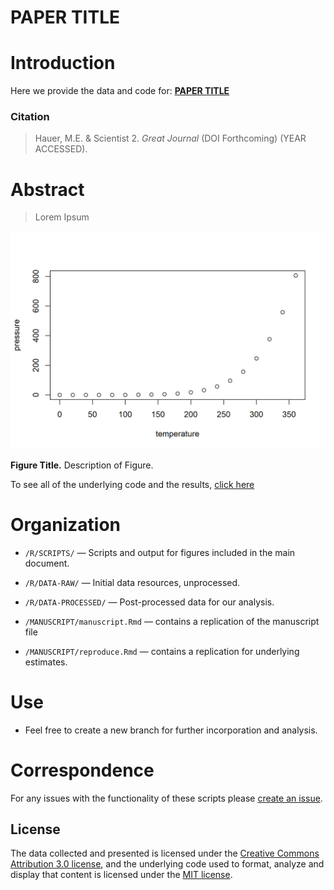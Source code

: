 # PAPER TITLE

# Introduction
Here we provide the data and code for:  [**PAPER TITLE**](https://github.com/mathewhauer/paper_template/blob/master/MANUSCRIPT/manuscript.pdf)

### Citation


> Hauer, M.E. & Scientist 2. *Great Journal* (DOI Forthcoming) (YEAR ACCESSED).


# Abstract
> Lorem Ipsum

![Main Figure](MANUSCRIPT/manuscript_files/figure-latex/pressure-1.png "Main Figure")

**Figure Title.** Description of Figure.

To see all of the underlying code and the results, [click here](http://htmlpreview.github.io/?https://github.com/mathewhauer/paper_template/blob/master/MANUSCRIPT/reproduce.html)

# Organization
- `/R/SCRIPTS/`  — Scripts and output for figures included in the main document.
- `/R/DATA-RAW/`  — Initial data resources, unprocessed.
- `/R/DATA-PROCESSED/` — Post-processed data for our analysis.
- `/MANUSCRIPT/manuscript.Rmd` — contains a replication of the manuscript file

- `/MANUSCRIPT/reproduce.Rmd` — contains a replication for underlying estimates.



# Use
- Feel free to create a new branch for further incorporation and analysis. 

# Correspondence
For any issues with the functionality of these scripts please [create an issue](https://github.com/mathewhauer/paper_template/issues).

## License
The data collected and presented is licensed under the [Creative Commons Attribution 3.0 license](http://creativecommons.org/licenses/by/3.0/us/deed.en_US), and the underlying code used to format, analyze and display that content is licensed under the [MIT license](http://opensource.org/licenses/mit-license.php).